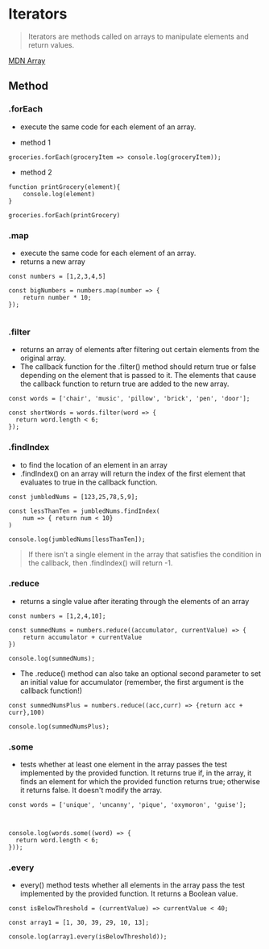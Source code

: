 # Iterators

> Iterators are methods called on arrays to manipulate elements and return values.

[MDN Array](https://developer.mozilla.org/en-US/docs/Web/JavaScript/Reference/Global_Objects/Array#Iteration_methods)

## Method 

### .forEach
* execute the same code for each element of an array.

* method 1
```
groceries.forEach(groceryItem => console.log(groceryItem));
```

* method 2
```
function printGrocery(element){
    console.log(element)
}

groceries.forEach(printGrocery)
```

### .map
* execute the same code for each element of an array.
* returns a new array

```
const numbers = [1,2,3,4,5]

const bigNumbers = numbers.map(number => {
    return number * 10;
});


```

### .filter

* returns an array of elements after filtering out certain elements from the original array. 
* The callback function for the .filter() method should return true or false depending on the element that is passed to it. The elements that cause the callback function to return true are added to the new array.

```
const words = ['chair', 'music', 'pillow', 'brick', 'pen', 'door']; 
 
const shortWords = words.filter(word => {
  return word.length < 6;
});
```

### .findIndex

* to find the location of an element in an array
* .findIndex() on an array will return the index of the first element that evaluates to true in the callback function.

```
const jumbledNums = [123,25,78,5,9];

const lessThanTen = jumbledNums.findIndex(
    num => { return num < 10}
)

console.log(jumbledNums[lessThanTen]);
```

> If there isn’t a single element in the array that satisfies the condition in the callback, then .findIndex() will return -1.

### .reduce
* returns a single value after iterating through the elements of an array

```
const numbers = [1,2,4,10];

const summedNums = numbers.reduce((accumulator, currentValue) => {
    return accumulator + currentValue
})

console.log(summedNums);
```

* The .reduce() method can also take an optional second parameter to set an initial value for accumulator (remember, the first argument is the callback function!)

```
const summedNumsPlus = numbers.reduce((acc,curr) => {return acc + curr},100)

console.log(summedNumsPlus);
```

### .some
*  tests whether at least one element in the array passes the test implemented by the provided function. It returns true if, in the array, it finds an element for which the provided function returns true; otherwise it returns false. It doesn't modify the array.

```
const words = ['unique', 'uncanny', 'pique', 'oxymoron', 'guise'];



console.log(words.some((word) => {
  return word.length < 6;
}));

```

### .every
* every() method tests whether all elements in the array pass the test implemented by the provided function. It returns a Boolean value.

```
const isBelowThreshold = (currentValue) => currentValue < 40;

const array1 = [1, 30, 39, 29, 10, 13];

console.log(array1.every(isBelowThreshold));
```
